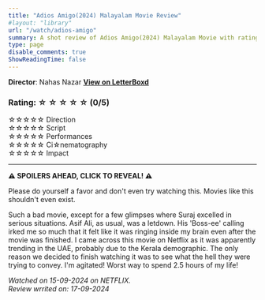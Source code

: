 ```yaml
---
title: "Adios Amigo(2024) Malayalam Movie Review"
#layout: "library"
url: "/watch/adios-amigo"
summary: A shot review of Adios Amigo(2024) Malayalam Movie with ratings and a quick take.
type: page
disable_comments: true
ShowReadingTime: false
---
```


**Director**: Nahas Nazar
[**View on LetterBoxd**](https://letterboxd.com/film/adios-amigo-2024/)  


### Rating: ☆ ☆ ☆ ☆ ☆ (0/5)

☆☆☆☆☆ Direction  
☆☆☆☆☆ Script  
☆☆☆☆☆ Performances  
☆☆☆☆☆ Ci☆nematography  
☆☆☆☆☆ Impact  

---

**⚠️ SPOILERS AHEAD, CLICK TO REVEAL! ⚠️**

Please do yourself a favor and don't even try watching this. Movies like this shouldn't even exist.

Such a bad movie, except for a few glimpses where Suraj excelled in serious situations. Asif Ali, as usual, was a letdown. His 'Boss-ee' calling irked me so much that it felt like it was ringing inside my brain even after the movie was finished. I came across this movie on Netflix as it was apparently trending in the UAE, probably due to the Kerala demographic. The only reason we decided to finish watching it was to see what the hell they were trying to convey. I'm agitated! Worst way to spend 2.5 hours of my life!


*Watched on 15-09-2024 on NETFLIX.*  
*Review wrrited on: 17-09-2024*